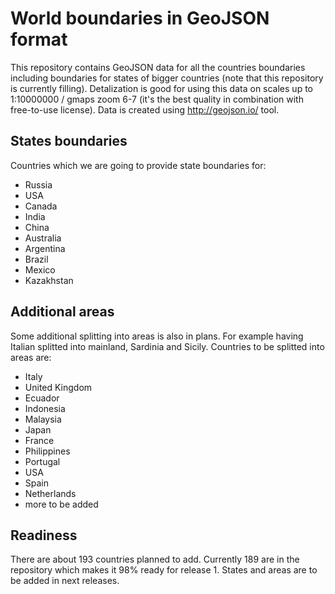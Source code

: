 
# World boundaries in GeoJSON format
This repository contains GeoJSON data for all the countries boundaries including boundaries for states of bigger 
countries (note that this repository is currently filling).
Detalization is good for using this data on scales up to 1:10000000 / gmaps zoom 6-7 (it's the best quality in combination with free-to-use license).
Data is created using http://geojson.io/ tool.

## States boundaries
Countries which we are going to provide state boundaries for:
* Russia
* USA
* Canada
* India
* China
* Australia
* Argentina
* Brazil
* Mexico
* Kazakhstan

## Additional areas
Some additional splitting into areas is also in plans. For example having Italian splitted into mainland, Sardinia and Sicily. Countries to be splitted into areas are:
* Italy
* United Kingdom
* Ecuador
* Indonesia
* Malaysia
* Japan
* France
* Philippines
* Portugal
* USA
* Spain
* Netherlands
* more to be added

## Readiness
There are about 193 countries planned to add. Currently 189 are in the repository which makes it 98% ready for release 1. States and areas are to be added in next releases.
